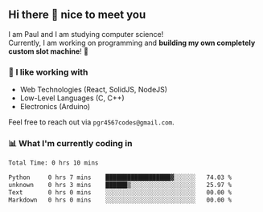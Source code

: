 ## Hi there 👋 nice to meet you

I am Paul and I am studying computer science!  
Currently, I am working on programming and **building my own completely custom slot machine**! 🎰

### 🔭 I like working with
- Web Technologies (React, SolidJS, NodeJS)
- Low-Level Languages (C, C++)
- Electronics (Arduino)

Feel free to reach out via `pgr4567codes@gmail.com`.

### 📊 What I'm currently coding in
<!--START_SECTION:waka-->

```txt
Total Time: 0 hrs 10 mins

Python     0 hrs 7 mins    ██████████████████▓░░░░░░   74.03 %
unknown    0 hrs 3 mins    ██████▒░░░░░░░░░░░░░░░░░░   25.97 %
Text       0 hrs 0 mins    ░░░░░░░░░░░░░░░░░░░░░░░░░   00.00 %
Markdown   0 hrs 0 mins    ░░░░░░░░░░░░░░░░░░░░░░░░░   00.00 %
```

<!--END_SECTION:waka-->
